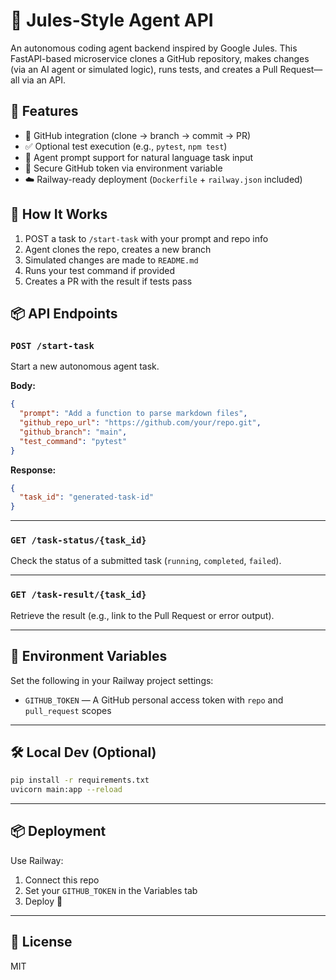 # 🧠 Jules-Style Agent API

An autonomous coding agent backend inspired by Google Jules. This FastAPI-based microservice clones a GitHub repository, makes changes (via an AI agent or simulated logic), runs tests, and creates a Pull Request—all via an API.

## 🚀 Features

- 🔁 GitHub integration (clone → branch → commit → PR)
- ✅ Optional test execution (e.g., `pytest`, `npm test`)
- 🧠 Agent prompt support for natural language task input
- 🔐 Secure GitHub token via environment variable
- ☁️ Railway-ready deployment (`Dockerfile` + `railway.json` included)

## 🧩 How It Works

1. POST a task to `/start-task` with your prompt and repo info
2. Agent clones the repo, creates a new branch
3. Simulated changes are made to `README.md`
4. Runs your test command if provided
5. Creates a PR with the result if tests pass

## 📦 API Endpoints

### `POST /start-task`

Start a new autonomous agent task.

**Body:**

```json
{
  "prompt": "Add a function to parse markdown files",
  "github_repo_url": "https://github.com/your/repo.git",
  "github_branch": "main",
  "test_command": "pytest"
}
```

**Response:**
```json
{
  "task_id": "generated-task-id"
}
```

---

### `GET /task-status/{task_id}`

Check the status of a submitted task (`running`, `completed`, `failed`).

---

### `GET /task-result/{task_id}`

Retrieve the result (e.g., link to the Pull Request or error output).

---

## 🔐 Environment Variables

Set the following in your Railway project settings:

- `GITHUB_TOKEN` — A GitHub personal access token with `repo` and `pull_request` scopes

---

## 🛠 Local Dev (Optional)

```bash
pip install -r requirements.txt
uvicorn main:app --reload
```

---

## 📦 Deployment

Use Railway:

1. Connect this repo
2. Set your `GITHUB_TOKEN` in the Variables tab
3. Deploy 🚀

---

## 📝 License

MIT